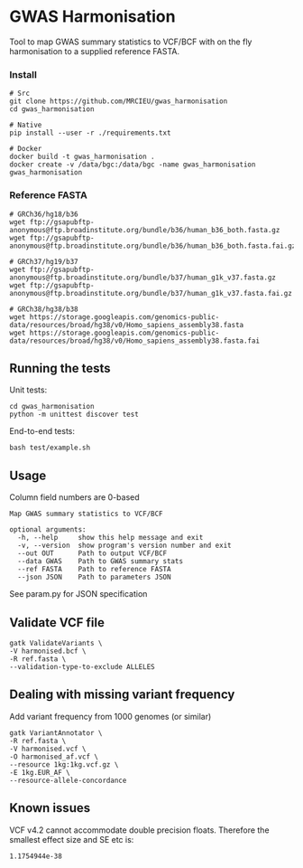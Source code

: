 # GWAS Harmonisation

Tool to map GWAS summary statistics to VCF/BCF with on the fly harmonisation to a supplied reference FASTA.

### Install

```
# Src
git clone https://github.com/MRCIEU/gwas_harmonisation
cd gwas_harmonisation
```

```
# Native
pip install --user -r ./requirements.txt

# Docker
docker build -t gwas_harmonisation .
docker create -v /data/bgc:/data/bgc -name gwas_harmonisation gwas_harmonisation
```

### Reference FASTA

```
# GRCh36/hg18/b36
wget ftp://gsapubftp-anonymous@ftp.broadinstitute.org/bundle/b36/human_b36_both.fasta.gz
wget ftp://gsapubftp-anonymous@ftp.broadinstitute.org/bundle/b36/human_b36_both.fasta.fai.gz

# GRCh37/hg19/b37
wget ftp://gsapubftp-anonymous@ftp.broadinstitute.org/bundle/b37/human_g1k_v37.fasta.gz
wget ftp://gsapubftp-anonymous@ftp.broadinstitute.org/bundle/b37/human_g1k_v37.fasta.fai.gz

# GRCh38/hg38/b38
wget https://storage.googleapis.com/genomics-public-data/resources/broad/hg38/v0/Homo_sapiens_assembly38.fasta
wget https://storage.googleapis.com/genomics-public-data/resources/broad/hg38/v0/Homo_sapiens_assembly38.fasta.fai
```

## Running the tests

Unit tests:

```
cd gwas_harmonisation
python -m unittest discover test
```

End-to-end tests:

```
bash test/example.sh
```

## Usage

Column field numbers are 0-based

```
Map GWAS summary statistics to VCF/BCF

optional arguments:
  -h, --help     show this help message and exit
  -v, --version  show program's version number and exit
  --out OUT      Path to output VCF/BCF
  --data GWAS    Path to GWAS summary stats
  --ref FASTA    Path to reference FASTA
  --json JSON    Path to parameters JSON
```

See param.py for JSON specification

## Validate VCF file

```
gatk ValidateVariants \
-V harmonised.bcf \
-R ref.fasta \
--validation-type-to-exclude ALLELES
```

## Dealing with missing variant frequency

Add variant frequency from 1000 genomes (or similar)

```
gatk VariantAnnotator \
-R ref.fasta \
-V harmonised.vcf \
-O harmonised_af.vcf \
--resource 1kg:1kg.vcf.gz \
-E 1kg.EUR_AF \
--resource-allele-concordance
``` 

## Known issues

VCF v4.2 cannot accommodate double precision floats. Therefore the smallest effect size and SE etc is:
```
1.1754944e-38
```